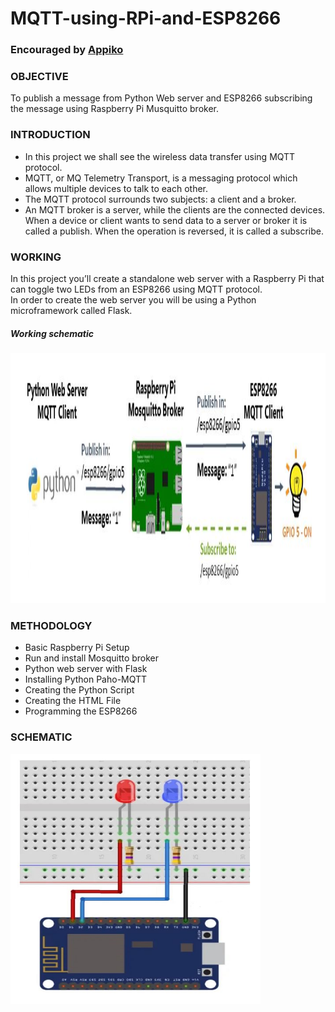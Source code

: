 # MQTT-using-RPi-and-ESP8266
### Encouraged by  <a href="https://appiko.org/">Appiko</a>

### OBJECTIVE
To publish a message from Python Web server and ESP8266 subscribing the message using Raspberry Pi Musquitto broker.

### INTRODUCTION
<ul>
<li>In this project we shall see the wireless data transfer using MQTT protocol.<br>
<li>MQTT, or MQ Telemetry Transport, is a messaging protocol which allows multiple devices to talk to each other.<br>
<li>The MQTT protocol surrounds two subjects: a client and a broker.<br>
<li>An MQTT broker is a server, while the clients are the connected devices. When a device or client wants to send data to a server or broker it is called a publish. When the operation is reversed, it is called a subscribe.<br>
 </ul>

### WORKING
In this project you’ll create a standalone web server with a Raspberry Pi that can toggle two LEDs from an ESP8266 using MQTT protocol.<br>
In order to create the web server you will be using a Python microframework called Flask.
##### Working schematic
<img src="images/Capture1.JPG" width="800" height="400"> <br/>

### METHODOLOGY
<ul>
<li>Basic Raspberry Pi Setup
<li>Run and install Mosquitto broker
<li> Python web server with Flask
<li> Installing Python Paho-MQTT
<li> Creating the Python Script
<li>Creating the HTML File
<li> Programming the ESP8266
 </ul>
 
 ### SCHEMATIC
 <img src="images/Capture2.JPG" width="400" height="400"> <br/>
